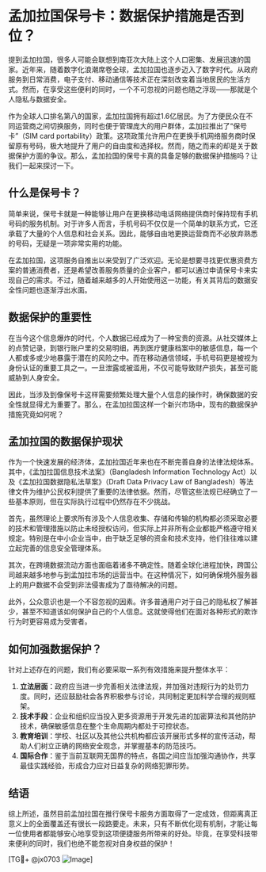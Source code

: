# 孟加拉国保号卡：数据保护措施是否到位？

提到孟加拉国，很多人可能会联想到南亚次大陆上这个人口密集、发展迅速的国家。近年来，随着数字化浪潮席卷全球，孟加拉国也逐步迈入了数字时代。从政府服务到日常消费，电子支付、移动通信等技术正在深刻改变着当地居民的生活方式。然而，在享受这些便利的同时，一个不可忽视的问题也随之浮现——那就是个人隐私与数据安全。

作为全球人口排名第八的国家，孟加拉国拥有超过1.6亿居民。为了方便民众在不同运营商之间切换服务，同时也便于管理庞大的用户群体，孟加拉推出了“保号卡”（SIM card portability）政策。这项政策允许用户在更换手机网络服务商时保留原有号码，极大地提升了用户的自由度和选择权。然而，随之而来的却是关于数据保护方面的争议。那么，孟加拉国的保号卡真的具备足够的数据保护措施吗？让我们一起来探讨一下。

## 什么是保号卡？

简单来说，保号卡就是一种能够让用户在更换移动电话网络提供商时保持现有手机号码的服务机制。对于许多人而言，手机号码不仅仅是一个简单的联系方式，它还承载了大量的个人信息和社会关系。因此，能够自由地更换运营商而不必放弃熟悉的号码，无疑是一项非常实用的功能。

在孟加拉国，这项服务自推出以来受到了广泛欢迎。无论是想要寻找更优惠资费方案的普通消费者，还是希望改善服务质量的企业客户，都可以通过申请保号卡来实现自己的需求。不过，随着越来越多的人开始使用这一功能，有关其背后的数据安全性问题也逐渐浮出水面。

## 数据保护的重要性

在当今这个信息爆炸的时代，个人数据已经成为了一种宝贵的资源。从社交媒体上的点赞记录，到银行账户里的交易明细，再到医疗健康档案中的敏感信息，每一个人都或多或少地暴露于潜在的风险之中。而在移动通信领域，手机号码更是被视为身份认证的重要工具之一。一旦泄露或被滥用，不仅可能导致财产损失，甚至可能威胁到人身安全。

因此，当涉及到像保号卡这样需要频繁处理大量个人信息的操作时，确保数据的安全性就显得尤为重要了。那么，在孟加拉国这样一个新兴市场中，现有的数据保护措施究竟如何呢？

## 孟加拉国的数据保护现状

作为一个快速发展的经济体，孟加拉国近年来也在不断完善自身的法律法规体系。其中，《孟加拉国信息技术法案》（Bangladesh Information Technology Act）以及《孟加拉国数据隐私法草案》（Draft Data Privacy Law of Bangladesh）等法律文件为维护公民权利提供了重要的法律依据。然而，尽管这些法规已经确立了一些基本原则，但在实际执行过程中仍然存在不少挑战。

首先，虽然理论上要求所有涉及个人信息收集、存储和传输的机构都必须采取必要的技术和管理措施以防止未经授权访问，但实际上并非所有企业都能严格遵守相关规定。特别是在中小企业当中，由于缺乏足够的资金和技术支持，他们往往难以建立起完善的信息安全管理体系。

其次，在跨境数据流动方面也面临着诸多不确定性。随着全球化进程加快，跨国公司越来越多地参与到孟加拉市场的运营当中。在这种情况下，如何确保境外服务器上的用户数据不会受到非法侵害成为了亟待解决的问题。

此外，公众意识也是一个不容忽视的因素。许多普通用户对于自己的隐私权了解甚少，甚至不知道该如何保护自己的个人信息。这就使得他们在面对各种形式的欺诈行为时更容易成为受害者。

## 如何加强数据保护？

针对上述存在的问题，我们有必要采取一系列有效措施来提升整体水平：

1. **立法层面**：政府应当进一步完善相关法律法规，并加强对违规行为的处罚力度。同时，还应鼓励社会各界积极参与讨论，共同制定更加科学合理的规则框架。
2. **技术手段**：企业和组织应当投入更多资源用于开发先进的加密算法和其他防护技术，确保敏感信息在整个生命周期内都处于可控状态。
3. **教育培训**：学校、社区以及其他公共机构都应该开展形式多样的宣传活动，帮助人们树立正确的网络安全观念，并掌握基本的防范技巧。
4. **国际合作**：鉴于当前互联网无国界的特点，各国之间应当加强沟通协作，共享最佳实践经验，形成合力应对日益复杂的网络犯罪形势。

## 结语

综上所述，虽然目前孟加拉国在推行保号卡服务方面取得了一定成效，但距离真正意义上的全面覆盖还有很长一段路要走。未来，只有不断优化现有机制，才能让每一位使用者都能够安心地享受到这项便捷服务所带来的好处。毕竟，在享受科技带来便利的同时，我们也绝不能忽视对自身权益的保护！

[TG💪+ @jx0703 ![Image](https://github.com/user-attachments/assets/dbca1d08-cadb-493c-b0ec-ad6f7a83f270)]